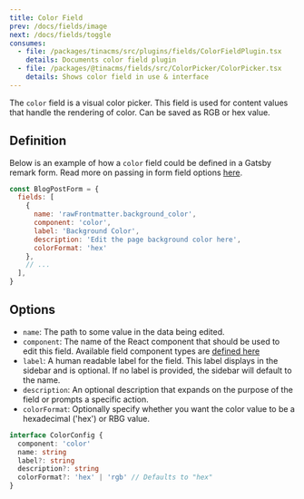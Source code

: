 ```yaml
---
title: Color Field
prev: /docs/fields/image
next: /docs/fields/toggle
consumes:
  - file: /packages/tinacms/src/plugins/fields/ColorFieldPlugin.tsx
    details: Documents color field plugin
  - file: /packages/@tinacms/fields/src/ColorPicker/ColorPicker.tsx
    details: Shows color field in use & interface
---
```


The `color` field is a visual color picker. This field is used for content values that handle the rendering of color. Can be saved as RGB or hex value.


## Definition

Below is an example of how a `color` field could be defined in a Gatsby remark form. Read more on passing in form field options [here](/docs/gatsby/markdown#customizing-remark-forms).

```javascript
const BlogPostForm = {
  fields: [
    {
      name: 'rawFrontmatter.background_color',
      component: 'color',
      label: 'Background Color',
      description: 'Edit the page background color here',
      colorFormat: 'hex'
    },
    // ...
  ],
}
```

## Options

 - `name`: The path to some value in the data being edited.
 - `component`: The name of the React component that should be used to edit this field. Available field component types are [defined here](/docs/concepts/fields#field-types)
 - `label`: A human readable label for the field. This label displays in the sidebar and is optional. If no label is provided, the sidebar will default to the name.
 - `description`: An optional description that expands on the purpose of the field or prompts a specific action.
 -  `colorFormat`: Optionally specify whether you want the color value to be a hexadecimal ('hex') or RBG value.

```typescript
interface ColorConfig {
  component: 'color'
  name: string
  label?: string
  description?: string
  colorFormat?: 'hex' | 'rgb' // Defaults to "hex"
}
```
